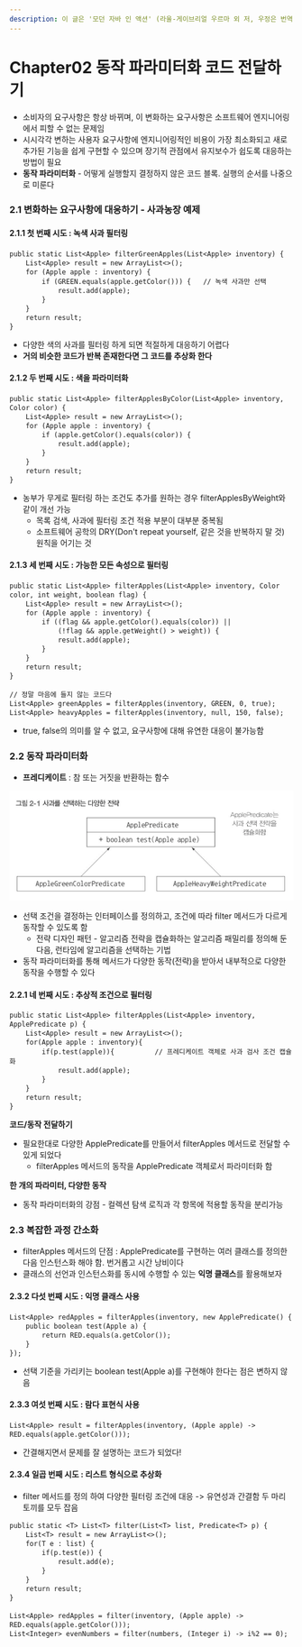 ```yaml
---
description: 이 글은 '모던 자바 인 액션' (라울-게이브리얼 우르마 외 저, 우정은 번역)' 책 내용을 정리한 글입니다.
---
```


# Chapter02 동작 파라미터화 코드 전달하기

* 소비자의 요구사항은 항상 바뀌며, 이 변화하는 요구사항은 소프트웨어 엔지니어링에서 피할 수 없는 문제임
* 시시각각 변하는 사용자 요구사항에 엔지니어링적인 비용이 가장 최소화되고 새로 추가된 기능을 쉽게 구현할 수 있으며 장기적 관점에서 유지보수가 쉽도록 대응하는 방법이 필요
* **동작 파라미터화** - 어떻게 실행할지 결정하지 않은 코드 블록. 실행의 순서를 나중으로 미룬다

### 2.1 변화하는 요구사항에 대응하기 - 사과농장 예제

#### 2.1.1 첫 번째 시도 : 녹색 사과 필터링

```
public static List<Apple> filterGreenApples(List<Apple> inventory) {
	List<Apple> result = new ArrayList<>();
	for (Apple apple : inventory) {
		if (GREEN.equals(apple.getColor())) {	// 녹색 사과만 선택
			result.add(apple);
		}
	}
	return result;
}
```

* 다양한 색의 사과를 필터링 하게 되면 적절하게 대응하기 어렵다
* **거의 비슷한 코드가 반복 존재한다면 그 코드를 추상화 한다**

#### 2.1.2 두 번째 시도 : 색을 파라미터화

```
public static List<Apple> filterApplesByColor(List<Apple> inventory, Color color) {
	List<Apple> result = new ArrayList<>();
	for (Apple apple : inventory) {
		if (apple.getColor().equals(color)) {
			result.add(apple);
		}
	}
	return result;
}
```

* 농부가 무게로 필터링 하는 조건도 추가를 원하는 경우 filterApplesByWeight와 같이 개선 가능
  * 목록 검색, 사과에 필터링 조건 적용 부분이 대부분 중복됨
  * 소프트웨어 공학의 DRY(Don't repeat yourself, 같은 것을 반복하지 말 것) 원칙을 어기는 것

#### 2.1.3 세 번째 시도 : 가능한 모든 속성으로 필터링

```
public static List<Apple> filterApples(List<Apple> inventory, Color color, int weight, boolean flag) {
	List<Apple> result = new ArrayList<>();
	for (Apple apple : inventory) {
		if ((flag && apple.getColor().equals(color)) ||
			(!flag && apple.getWeight() > weight)) {
			result.add(apple);
		}
	}
	return result;
}

// 정말 마음에 들지 않는 코드다
List<Apple> greenApples = filterApples(inventory, GREEN, 0, true);
List<Apple> heavyApples = filterApples(inventory, null, 150, false);
```

* true, false의 의미를 알 수 없고, 요구사항에 대해 유연한 대응이 불가능함

### 2.2 동작 파라미터화

* **프레디케이트** : 참 또는 거짓을 반환하는 함수

![](<../../.gitbook/assets/image (1).png>)

* 선택 조건을 결정하는 인터페이스를 정의하고, 조건에 따라 filter 메서드가 다르게 동작할 수 있도록 함
  * 전략 디자인 패턴 - 알고리즘 전략을 캡슐화하는 알고리즘 패밀리를 정의해 둔 다음, 런타임에 알고리즘을 선택하는 기법
* 동작 파라미터화를 통해 메서드가 다양한 동작(전략)을 받아서 내부적으로 다양한 동작을 수행할 수 있다

#### 2.2.1 네 번째 시도 : 추상적 조건으로 필터링

```
public static List<Apple> filterApples(List<Apple> inventory, ApplePredicate p) {
	List<Apple> result = new ArrayList<>();
    for(Apple apple : inventory){
        if(p.test(apple)){			// 프레디케이트 객체로 사과 검사 조건 캡슐화
            result.add(apple);
        }
    }
    return result;
}
```

**코드/동작 전달하기**

* 필요한대로 다양한 ApplePredicate를 만들어서 filterApples 메서드로 전달할 수 있게 되었다
  * filterApples 메서드의 동작을 ApplePredicate 객체로서 파라미터화 함

**한 개의 파라미터, 다양한 동작**

* 동작 파라미터화의 강점 - 컬렉션 탐색 로직과 각 항목에 적용할 동작을 분리가능

### 2.3 복잡한 과정 간소화&#x20;

* filterApples 메서드의 단점 : ApplePredicate를 구현하는 여러 클래스를 정의한 다음 인스턴스화 해야 함. 번거롭고 시간 낭비이다
* 클래스의 선언과 인스턴스화를 동시에 수행할 수 있는 **익명 클래스**를 활용해보자

#### 2.3.2 다섯 번째 시도 : 익명 클래스 사용

```
List<Apple> redApples = filterApples(inventory, new ApplePredicate() {
    public boolean test(Apple a) {
        return RED.equals(a.getColor());
    }
});
```

* 선택 기준을 가리키는 boolean test(Apple a)를 구현해야 한다는 점은 변하지 않음

#### 2.3.3 여섯 번째 시도 : 람다 표현식 사용

```
List<Apple> result = filterApples(inventory, (Apple apple) -> RED.equals(apple.getColor()));
```

* 간결해지면서 문제를 잘 설명하는 코드가 되었다!

#### 2.3.4 일곱 번째 시도 : 리스트 형식으로 추상화

* filter 메서드를 정의 하여 다양한 필터링 조건에 대응 -> 유연성과 간결함 두 마리 토끼를 모두 잡음

```
public static <T> List<T> filter(List<T> list, Predicate<T> p) {
    List<T> result = new ArrayList<>();
    for(T e : list) {
        if(p.test(e)) {
            result.add(e);
        }
    }
    return result;
}

List<Apple> redApples = filter(inventory, (Apple apple) -> RED.equals(apple.getColor()));
List<Integer> evenNumbers = filter(numbers, (Integer i) -> i%2 == 0);
```

